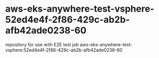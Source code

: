 # aws-eks-anywhere-test-vsphere-52ed4e4f-2f86-429c-ab2b-afb42ade0238-60
repository for use with E2E test job aws-eks-anywhere-test-vsphere:52ed4e4f-2f86-429c-ab2b-afb42ade0238-60
